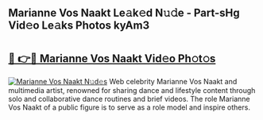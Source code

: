 ## Marianne Vos Naakt Le𝚊k𝚎d N𝚞𝚍e - Part-sHg Vid𝚎o Le𝚊ks Photos kyAm3

# <h2><a href="http://fb0ayv.evod.top/?m=Marianne+Vos+Naakt">🔗 👉🔴 Marianne Vos Naakt Vid𝚎o Ph𝚘t𝚘s</a></h2>

[![Marianne Vos Naakt N𝚞d𝚎s](https://i.imgur.com/8V9OHl7.gif)](http://fb0ayv.evod.top/?m=Marianne+Vos+Naakt)
Web celebrity Marianne Vos Naakt and multimedia artist, renowned for sharing dance and lifestyle content through solo and collaborative dance routines and brief videos. The role Marianne Vos Naakt of a public figure is to serve as a role model and inspire others. 
